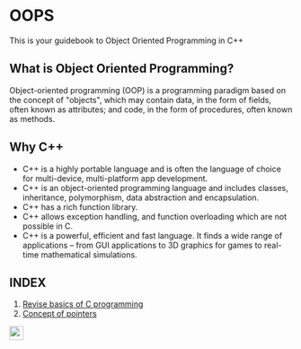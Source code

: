 # OOPS
This is your guidebook to Object Oriented Programming in C++

## What is Object Oriented Programming?
Object-oriented programming (OOP) is a programming paradigm based on the concept of "objects", which may contain data, in the form of fields, often known as attributes; and code, in the form of procedures, often known as methods.

## Why C++
 * C++ is a highly portable language and is often the language of choice for multi-device, multi-platform app development.
 * C++ is an object-oriented programming language and includes classes, inheritance, polymorphism, data abstraction and encapsulation.
 * C++ has a rich function library.
 * C++ allows exception handling, and function overloading which are not possible in C.
 * C++ is a powerful, efficient and fast language. It finds a wide range of applications – from GUI applications to 3D graphics for games to real-time mathematical simulations.

## INDEX 

1. [Revise basics of C programming](./reviseC)
2. [Concept of pointers](./pointersInC)

<!-- hitwebcounter Code START -->
<a href="http://www.hitwebcounter.com" target="_blank">
<img style="height: 25px; width: auto; cursor: default; text-align: center;" src="http://hitwebcounter.com/counter/counter.php?page=6821344&style=0030&nbdigits=5&type=page&initCount=0"    border="0" >
</a>                                        <br/>
<a href="http://www.hitwebcounter.com" title="Track My Website" 
    target="_blank" style="font-family: Geneva, Arial, Helvetica, sans-serif; 
    font-size: 8px; color: #686A6F; text-decoration: none ;">
    
</a>   
                            
